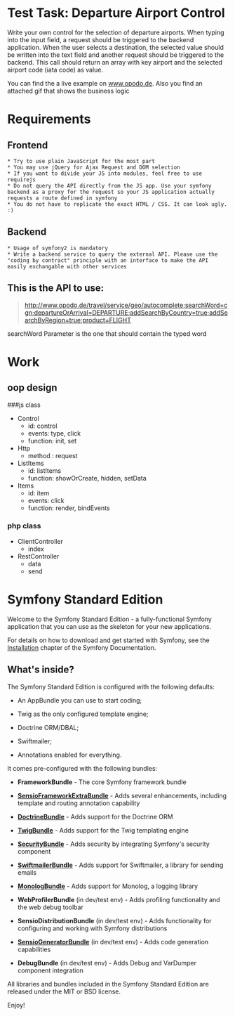 Test Task: Departure Airport Control
=====================
Write your own control for the selection of departure airports. When typing into the input field, a request should be triggered to the backend application. When the user selects a destination, the selected value should be written into the text field and another request should be triggered to the backend. This call should return an array with key airport and the selected airport code (iata code) as value.

You can find the a live example on www.opodo.de. Also you find an attached gif that shows the business logic

Requirements
=============
## Frontend
    * Try to use plain JavaScript for the most part
    * You may use jQuery for Ajax Request and DOM selection
    * If you want to divide your JS into modules, feel free to use requirejs
    * Do not query the API directly from the JS app. Use your symfony backend as a proxy for the request so your JS application actually requests a route defined in symfony
    * You do not have to replicate the exact HTML / CSS. It can look ugly. :)
## Backend
    * Usage of symfony2 is mandatory
    * Write a backend service to query the external API. Please use the "coding by contract" principle with an interface to make the API easily exchangable with other services

## This is the API to use:
> http://www.opodo.de/travel/service/geo/autocomplete;searchWord=cgn;departureOrArrival=DEPARTURE;addSearchByCountry=true;addSearchByRegion=true;product=FLIGHT

searchWord Parameter is the one that should contain the typed word

Work
======

## oop design

###js class

* Control
    * id: control
    * events: type, click
    * function: init, set
* Http
    * method : request
* ListItems
    * id: listItems
    * function:  showOrCreate, hidden, setData
* Items
    * id: item
    * events: click
    * function: render, bindEvents
    
### php class

* ClientController
    * index
* RestController
    * data
    * send
    
Symfony Standard Edition
========================

Welcome to the Symfony Standard Edition - a fully-functional Symfony
application that you can use as the skeleton for your new applications.

For details on how to download and get started with Symfony, see the
[Installation][1] chapter of the Symfony Documentation.

What's inside?
--------------

The Symfony Standard Edition is configured with the following defaults:

  * An AppBundle you can use to start coding;

  * Twig as the only configured template engine;

  * Doctrine ORM/DBAL;

  * Swiftmailer;

  * Annotations enabled for everything.

It comes pre-configured with the following bundles:

  * **FrameworkBundle** - The core Symfony framework bundle

  * [**SensioFrameworkExtraBundle**][6] - Adds several enhancements, including
    template and routing annotation capability

  * [**DoctrineBundle**][7] - Adds support for the Doctrine ORM

  * [**TwigBundle**][8] - Adds support for the Twig templating engine

  * [**SecurityBundle**][9] - Adds security by integrating Symfony's security
    component

  * [**SwiftmailerBundle**][10] - Adds support for Swiftmailer, a library for
    sending emails

  * [**MonologBundle**][11] - Adds support for Monolog, a logging library

  * **WebProfilerBundle** (in dev/test env) - Adds profiling functionality and
    the web debug toolbar

  * **SensioDistributionBundle** (in dev/test env) - Adds functionality for
    configuring and working with Symfony distributions

  * [**SensioGeneratorBundle**][13] (in dev/test env) - Adds code generation
    capabilities

  * **DebugBundle** (in dev/test env) - Adds Debug and VarDumper component
    integration

All libraries and bundles included in the Symfony Standard Edition are
released under the MIT or BSD license.

Enjoy!

[1]:  https://symfony.com/doc/3.0/book/installation.html
[6]:  https://symfony.com/doc/current/bundles/SensioFrameworkExtraBundle/index.html
[7]:  https://symfony.com/doc/3.0/book/doctrine.html
[8]:  https://symfony.com/doc/3.0/book/templating.html
[9]:  https://symfony.com/doc/3.0/book/security.html
[10]: https://symfony.com/doc/3.0/cookbook/email.html
[11]: https://symfony.com/doc/3.0/cookbook/logging/monolog.html
[13]: https://symfony.com/doc/3.0/bundles/SensioGeneratorBundle/index.html
